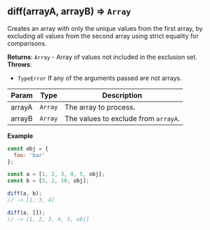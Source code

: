 <a name="diff"></a>

## diff(arrayA, arrayB) ⇒ <code>Array</code>
Creates an array with only the unique values from the first array,
by excluding all values from the second array using strict equality for comparisons.

**Returns**: <code>Array</code> - Array of values not included in the exclusion set.  
**Throws**:

- <code>TypeError</code> If any of the arguments passed are not arrays.


| Param | Type | Description |
| --- | --- | --- |
| arrayA | <code>Array</code> | The array to process. |
| arrayB | <code>Array</code> | The values to exclude from `arrayA`. |

**Example**  
```js
const obj = {
  foo: 'bar'
};

const a = [1, 2, 3, 4, 5, obj];
const b = [5, 2, 10, obj];

diff(a, b);
// -> [1, 3, 4]

diff(a, []);
// -> [1, 2, 3, 4, 5, obj]
```
